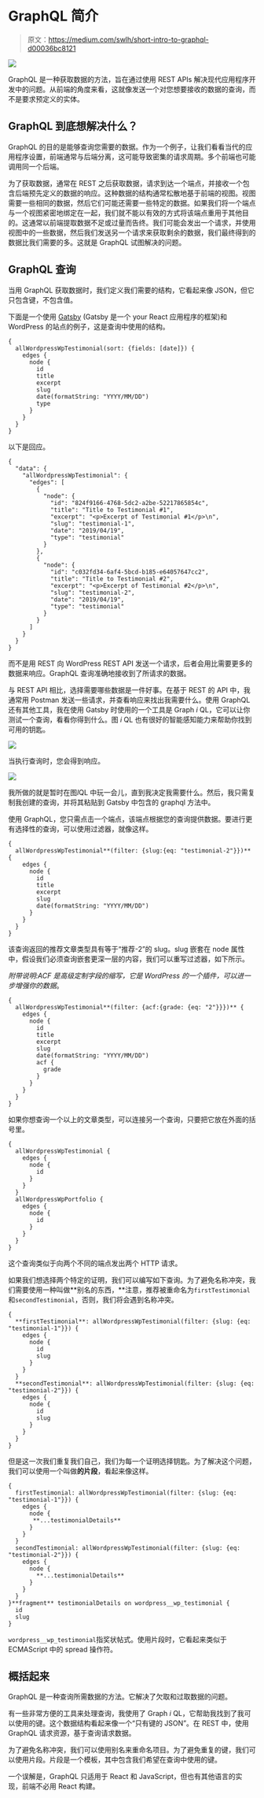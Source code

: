 # GraphQL 简介

> 原文：<https://medium.com/swlh/short-intro-to-graphql-d00036bc8121>

![](img/c58ccb6396c00b300cd544e956fd6b84.png)

GraphQL 是一种获取数据的方法，旨在通过使用 REST APIs 解决现代应用程序开发中的问题。从前端的角度来看，这就像发送一个对您想要接收的数据的查询，而不是要求预定义的实体。

## GraphQL 到底想解决什么？

GraphQL 的目的是能够查询您需要的数据。作为一个例子，让我们看看当代的应用程序设置，前端通常与后端分离，这可能导致密集的请求周期。多个前端也可能调用同一个后端。

为了获取数据，通常在 REST 之后获取数据，请求到达一个端点，并接收一个包含后端预先定义的数据的响应。这种数据的结构通常松散地基于前端的视图。视图需要一些相同的数据，然后它们可能还需要一些特定的数据。如果我们将一个端点与一个视图紧密地绑定在一起，我们就不能以有效的方式将该端点重用于其他目的。这通常以前端提取数据不足或过量而告终。我们可能会发出一个请求，并使用视图中的一些数据，然后我们发送另一个请求来获取剩余的数据，我们最终得到的数据比我们需要的多。这就是 GraphQL 试图解决的问题。

## GraphQL 查询

当用 GraphQL 获取数据时，我们定义我们需要的结构，它看起来像 JSON，但它只包含键，不包含值。

下面是一个使用 [Gatsby](https://www.gatsbyjs.org/) (Gatsby 是一个 your React 应用程序的框架)和 WordPress 的站点的例子，这是查询中使用的结构。

```
{
  allWordpressWpTestimonial(sort: {fields: [date]}) {
    edges {
      node {
        id
        title
        excerpt
        slug
        date(formatString: "YYYY/MM/DD")
        type
      }
    }
  }
}
```

以下是回应。

```
{
  "data": {
    "allWordpressWpTestimonial": {
      "edges": [
        {
          "node": {
            "id": "824f9166-4768-5dc2-a2be-52217865854c",
            "title": "Title to Testimonial #1",
            "excerpt": "<p>Excerpt of Testimonial #1</p>\n",
            "slug": "testimonial-1",
            "date": "2019/04/19",
            "type": "testimonial"
          }
        },
        {
          "node": {
            "id": "c032fd34-6af4-5bcd-b185-e64057647cc2",
            "title": "Title to Testimonial #2",
            "excerpt": "<p>Excerpt of Testimonial #2</p>\n",
            "slug": "testimonial-2",
            "date": "2019/04/19",
            "type": "testimonial"
          }
        }
      ]
    }
  }
}
```

而不是用 REST 向 WordPress REST API 发送一个请求，后者会用比需要更多的数据来响应。GraphQL 查询准确地接收到了所请求的数据。

与 REST API 相比，选择需要哪些数据是一件好事。在基于 REST 的 API 中，我通常用 Postman 发送一些请求，并查看响应来找出我需要什么。使用 GraphQL 还有其他工具，我在使用 Gatsby 时使用的一个工具是 Graph *i* QL，它可以让你测试一个查询，看看你得到什么。图 *i* QL 也有很好的智能感知能力来帮助你找到可用的钥匙。

![](img/c58ccb6396c00b300cd544e956fd6b84.png)

当执行查询时，您会得到响应。

![](img/4b91e386f36835e9772dac076e49f560.png)

我所做的就是暂时在图*I*QL 中玩一会儿，直到我决定我需要什么。然后，我只需复制我创建的查询，并将其粘贴到 Gatsby 中包含的 graphql 方法中。

使用 GraphQL，您只需点击一个端点，该端点根据您的查询提供数据。要进行更有选择性的查询，可以使用过滤器，就像这样。

```
{
  allWordpressWpTestimonial**(filter: {slug:{eq: "testimonial-2"}})** {
    edges {
      node {
        id
        title
        excerpt
        slug
        date(formatString: "YYYY/MM/DD")
      }
    }
  }
}
```

该查询返回的推荐文章类型具有等于“推荐-2”的 slug。slug 嵌套在 node 属性中，假设我们必须查询嵌套更深一层的内容，我们可以重写过滤器，如下所示。

*附带说明:ACF 是高级定制字段的缩写，它是 WordPress 的一个插件，可以进一步增强你的数据*。

```
{
  allWordpressWpTestimonial**(filter: {acf:{grade: {eq: "2"}}})** {
    edges {
      node {
        id
        title
        excerpt
        slug
        date(formatString: "YYYY/MM/DD")        
        acf {
          grade
        }
      }
    }
  }
}
```

如果你想查询一个以上的文章类型，可以连接另一个查询，只要把它放在外面的括号里。

```
{
  allWordpressWpTestimonial {
    edges {
      node {
        id
      }
    }
  }
  allWordpressWpPortfolio {
    edges {
      node {
        id
      }
    }
  }
}
```

这个查询类似于向两个不同的端点发出两个 HTTP 请求。

如果我们想选择两个特定的证明，我们可以编写如下查询。为了避免名称冲突，我们需要使用一种叫做**别名的东西，**注意，推荐被重命名为`firstTestimonial`和`secondTestimonial`，否则，我们将会遇到名称冲突。

```
{
  **firstTestimonial**: allWordpressWpTestimonial(filter: {slug: {eq: "testimonial-1"}}) {
    edges {
      node {
        id
        slug
      }
    }
  }
  **secondTestimonial**: allWordpressWpTestimonial(filter: {slug: {eq: "testimonial-2"}}) {
    edges {
      node {
        id
        slug
      }
    }
  }
}
```

但是这一次我们重复我们自己，我们为每一个证明选择钥匙。为了解决这个问题，我们可以使用一个叫做**的片段**，看起来像这样。

```
{
  firstTestimonial: allWordpressWpTestimonial(filter: {slug: {eq: "testimonial-1"}}) {
    edges {
      node {
       **...testimonialDetails**
      }
    }
  }
  secondTestimonial: allWordpressWpTestimonial(filter: {slug: {eq: "testimonial-2"}}) {
    edges {
      node {
        **...testimonialDetails**
      }
    }
  }
}**fragment** testimonialDetails on wordpress__wp_testimonial {
  id
  slug
}
```

`wordpress__wp_testimonial`指奖状帖式。使用片段时，它看起来类似于 ECMAScript 中的 spread 操作符。

## 概括起来

GraphQL 是一种查询所需数据的方法。它解决了欠取和过取数据的问题。

有一些非常方便的工具来处理查询，我使用了 Graph *i* QL，它帮助我找到了我可以使用的键。这个数据结构看起来像一个“只有键的 JSON”。在 REST 中，使用 GraphQL 请求资源，基于查询请求数据。

为了避免名称冲突，我们可以使用别名来重命名项目。为了避免重复的键，我们可以使用片段。片段是一个模板，其中包含我们希望在查询中使用的键。

一个误解是，GraphQL 只适用于 React 和 JavaScript，但也有其他语言的实现，前端不必用 React 构建。